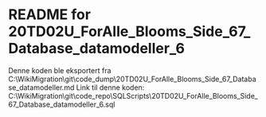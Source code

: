 # README for 20TD02U_ForAlle_Blooms_Side_67_Database_datamodeller_6
Denne koden ble eksportert fra C:\WikiMigration\git\code_dump\20TD02U_ForAlle_Blooms_Side_67_Database_datamodeller.md
Link til denne koden: C:\WikiMigration\git\code_repo\SQLScripts\20TD02U_ForAlle_Blooms_Side_67_Database_datamodeller_6.sql
